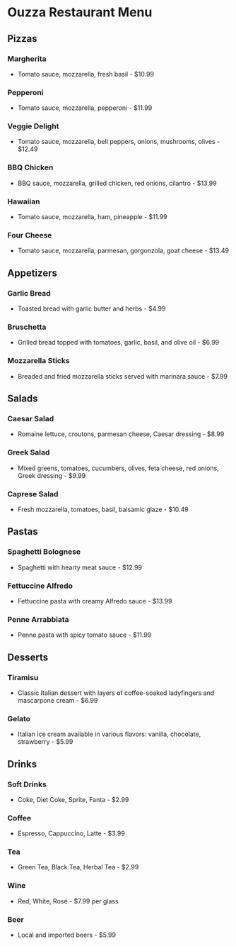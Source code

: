 # Ouzza Restaurant Menu

## Pizzas
### Margherita
- Tomato sauce, mozzarella, fresh basil - $10.99

### Pepperoni
- Tomato sauce, mozzarella, pepperoni - $11.99

### Veggie Delight
- Tomato sauce, mozzarella, bell peppers, onions, mushrooms, olives - $12.49

### BBQ Chicken
- BBQ sauce, mozzarella, grilled chicken, red onions, cilantro - $13.99

### Hawaiian
- Tomato sauce, mozzarella, ham, pineapple - $11.99

### Four Cheese
- Tomato sauce, mozzarella, parmesan, gorgonzola, goat cheese - $13.49

## Appetizers
### Garlic Bread
- Toasted bread with garlic butter and herbs - $4.99

### Bruschetta
- Grilled bread topped with tomatoes, garlic, basil, and olive oil - $6.99

### Mozzarella Sticks
- Breaded and fried mozzarella sticks served with marinara sauce - $7.99

## Salads
### Caesar Salad
- Romaine lettuce, croutons, parmesan cheese, Caesar dressing - $8.99

### Greek Salad
- Mixed greens, tomatoes, cucumbers, olives, feta cheese, red onions, Greek dressing - $9.99

### Caprese Salad
- Fresh mozzarella, tomatoes, basil, balsamic glaze - $10.49

## Pastas
### Spaghetti Bolognese
- Spaghetti with hearty meat sauce - $12.99

### Fettuccine Alfredo
- Fettuccine pasta with creamy Alfredo sauce - $13.99

### Penne Arrabbiata
- Penne pasta with spicy tomato sauce - $11.99

## Desserts
### Tiramisu
- Classic Italian dessert with layers of coffee-soaked ladyfingers and mascarpone cream - $6.99

### Gelato
- Italian ice cream available in various flavors: vanilla, chocolate, strawberry - $5.99

## Drinks
### Soft Drinks
- Coke, Diet Coke, Sprite, Fanta - $2.99

### Coffee
- Espresso, Cappuccino, Latte - $3.99

### Tea
- Green Tea, Black Tea, Herbal Tea - $2.99

### Wine
- Red, White, Rosé - $7.99 per glass

### Beer
- Local and imported beers - $5.99
